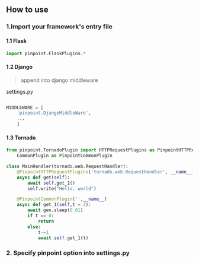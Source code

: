 ## How to use 
### 1.Import your framework's entry file

#### 1.1 Flask

```python
import pinpoint.FlaskPlugins.*
```

#### 1.2 Django

> append into django middleware


settings.py

```python

MIDDLEWARE = [
    'pinpoint.DjangoMiddleWare',
    ...
    ]

```
#### 1.3 Tornado

```python
from pinpoint.TornadoPlugin import HTTPRequestPlugins as PinpointHTTPRequestPlugins,\
    CommonPlugin as PinpointCommonPlugin

class MainHandler(tornado.web.RequestHandler):
    @PinpointHTTPRequestPlugins('tornado.web.RequestHandler', __name__)
    async def get(self):
        await self.get_1()
        self.write("Hello, world")

    @PinpointCommonPlugin('',__name__)
    async def get_1(self,t = 2):
        await gen.sleep(0.01)
        if t == 0:
            return
        else:
            t-=1
            await self.get_1(t)
```


### 2. Specify pinpoint option into settings.py

